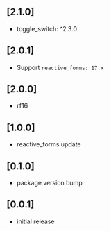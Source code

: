 ## [2.1.0]

* toggle_switch: ^2.3.0

## [2.0.1]

* Support `reactive_forms: 17.x`

## [2.0.0]

* rf16

## [1.0.0]

* reactive_forms update

## [0.1.0]

* package version bump

## [0.0.1]

* initial release
